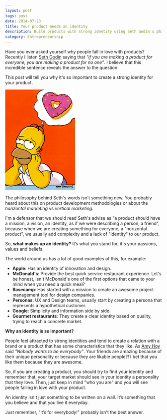 ```yaml
---
layout: post
tags: post
date: 2014-07-23
title: Your product needs an identity
description: Build products with strong identity using Seth Godin's philosophy. Learn why targeting everyone means targeting no one in product development.
category: Entrepreneurship
---
```


Have you ever asked yourself why people fall in love with products? Recently I listen [Seth Godin](http://sethgodin.typepad.com/) saying that _"if you are making a product for everyone, you are making a product for no one"_. I believe that this incredible sentence reveals the answer to the question.

This post will tell you why it's so important to create a strong identity for your product.

![product-love](/images/your-product-needs-an-identity-homer-simpson-donut-dream.gif)

The philosophy behind Seth's words isn't something new. You probably heard about this on product development methodologies or about the _horizontal marketing_ vs _vertical marketing_.

I'm a defensor that we should read Seth's advise as "a product should have a mission, a vision, an identity, as if we were describing a person, a friend", because when we are creating something for everyone, a "horizontal product", we usually add complexity and a lack of "identity" to our product.

So, **what makes up an identity?** It’s what you stand for, it's your passions, values and beliefs.

The world around us has a lot of good examples of this, for example:

- **Apple**: Has an identity of innovation and design.
- **McDonald's**: Provide the best quick service restaurant experience. Let's be honest, isn't McDonald's one of the first options that came to your mind when you need a quick meal?
- **Basecamp**: Has started with a mission to create an awesome project management tool for design companies.
- **Personas**: UX and Design teams, usually start by creating a persona that represents a hypothetical customer.
- **Google**: Simplicity and information side by side.
- **Gourmet restaurants**: They create a clear identity based on quality, trying to reach a concrete market.

**Why an identity is so important?**

People feel attracted to strong identities and tend to create a relation with a brand or a product that has some characteristics that they like. As [Amy Hoy](https://stackingthebricks.com/how-do-you-market-a-product-thats-for-everyone/) said _"Nobody wants to be everybody"_.
Your friends are amazing because of their unique personality or because they are likable people?! I bet that you like them because they are awesome.

So, if you are creating a product, you should try to find your identity and remember that, your target market should see in your identity a personality that they love. Then, just keep in mind "who you are" and you will see people falling in love with your product.

<!--[![shut-up-and-take-my-money](/images/00-global-shut-up-and-take-my-money.gif)](http://knowyourmeme.com/photos/264241-shut-up-and-take-my-money)-->

An identity isn't just something to be written on a wall. It’s something that you believe and that you live it everyday.

Just remember, "it’s for everybody!" probably isn't the best answer.
